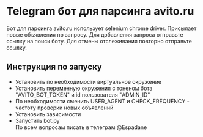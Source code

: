 # Telegram бот для парсинга avito.ru
Бот для парсинга avito.ru использует selenium chrome driver. Присылает новые объявления по запросу. Для добавления запроса отправьте ссылку на поиск боту. Для отмены отслеживания повторно отправьте ссылку.
## Инструкция по запуску
- Установить по необходимости виртуальное окружение
- Установить переменную окружения с тоненом бота "AVITO_BOT_TOKEN" и id пользователя "ADMIN_ID"
- По необходимости сменить USER_AGENT и CHECK_FREQUENCY - частоту проверки новых объявлений
- Установить зависимости
- Запустить bot.py  
По всем вопросам писать в телеграм @Espadane